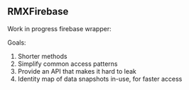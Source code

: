 RMXFirebase
-----------

Work in progress firebase wrapper:

Goals:

1. Shorter methods
2. Simplify common access patterns
3. Provide an API that makes it hard to leak
4. Identity map of data snapshots in-use, for faster access
